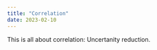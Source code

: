 ```yaml
---
title: "Correlation"
date: 2023-02-10
---
```


This is all about correlation: Uncertanity reduction.
